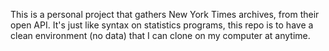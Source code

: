 

This is a personal project that gathers New York Times archives, from their open API.
It's just like syntax on statistics programs, this repo is to have a clean environment (no data) that I can clone on my computer at anytime.
